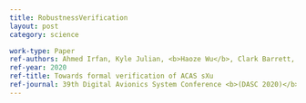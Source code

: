 ```yaml
---
title: RobustnessVerification
layout: post
category: science

work-type: Paper
ref-authors: Ahmed Irfan, Kyle Julian, <b>Haoze Wu</b>, Clark Barrett, Mykel J. Kochenderfer, Baoluo Meng, and James Lopez
ref-year: 2020
ref-title: Towards formal verification of ACAS sXu
ref-journal: 39th Digital Avionics System Conference <b>(DASC 2020)</b>
---
```

